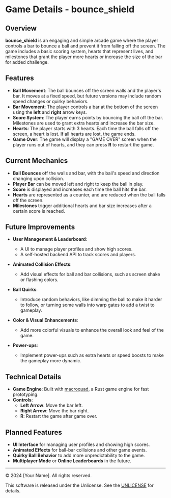 # Game Details - bounce_shield

## Overview

**bounce_shield** is an engaging and simple arcade game where the player controls a bar to bounce a ball and prevent it from falling off the screen. The game includes a basic scoring system, hearts that represent lives, and milestones that grant the player more hearts or increase the size of the bar for added challenge.

## Features

- **Ball Movement**: The ball bounces off the screen walls and the player's bar. It moves at a fixed speed, but future versions may include random speed changes or quirky behaviors.
- **Bar Movement**: The player controls a bar at the bottom of the screen using the **left** and **right** arrow keys.
- **Score System**: The player earns points by bouncing the ball off the bar. Milestones are used to grant extra hearts and increase the bar size.
- **Hearts**: The player starts with 3 hearts. Each time the ball falls off the screen, a heart is lost. If all hearts are lost, the game ends.
- **Game Over**: The game will display a "GAME OVER" screen when the player runs out of hearts, and they can press **R** to restart the game.

## Current Mechanics

- **Ball Bounces** off the walls and bar, with the ball's speed and direction changing upon collision.
- **Player Bar** can be moved left and right to keep the ball in play.
- **Score** is displayed and increases each time the ball hits the bar.
- **Hearts** are represented as a counter, and are reduced when the ball falls off the screen.
- **Milestones** trigger additional hearts and bar size increases after a certain score is reached.

## Future Improvements

- **User Management & Leaderboard**:
    - A UI to manage player profiles and show high scores.
    - A self-hosted backend API to track scores and players.

- **Animated Collision Effects**:
    - Add visual effects for ball and bar collisions, such as screen shake or flashing colors.

- **Ball Quirks**:
    - Introduce random behaviors, like dimming the ball to make it harder to follow, or turning some walls into warp gates to add a twist to gameplay.

- **Color & Visual Enhancements**:
    - Add more colorful visuals to enhance the overall look and feel of the game.

- **Power-ups**:
    - Implement power-ups such as extra hearts or speed boosts to make the gameplay more dynamic.

## Technical Details

- **Game Engine**: Built with [macroquad](https://github.com/not-fl3/macroquad), a Rust game engine for fast prototyping.
- **Controls**:
    - **Left Arrow**: Move the bar left.
    - **Right Arrow**: Move the bar right.
    - **R**: Restart the game after game over.

## Planned Features

- **UI Interface** for managing user profiles and showing high scores.
- **Animated Effects** for ball-bar collisions and other game events.
- **Quirky Ball Behavior** to add more unpredictability to the game.
- **Multiplayer Mode** or **Online Leaderboards** in the future.

---

© 2024 [Your Name]. All rights reserved.

This software is released under the Unlicense. See the [UNLICENSE](UNLICENSE) for details.